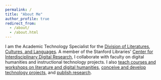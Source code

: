 ```yaml
---
permalink: /
title: "About Me"
author_profile: true
redirect_from: 
  - /about/
  - /about.html
---
```

I am the Academic Technology Specialist for the [Division of Literatures, Cultures, and Languages](https://dlcl.stanford.edu). A member of the Stanford Libraries' [Center for Interdisciplinary Digital Research](http://library.stanford.edu/department/cidr), I collaborate with faculty on digital humanities and instructional technology projects. I also [teach courses and workshops on literature and digital humanities](/teaching), [conceive and develop technology projects](/projects), and [publish research](/research).